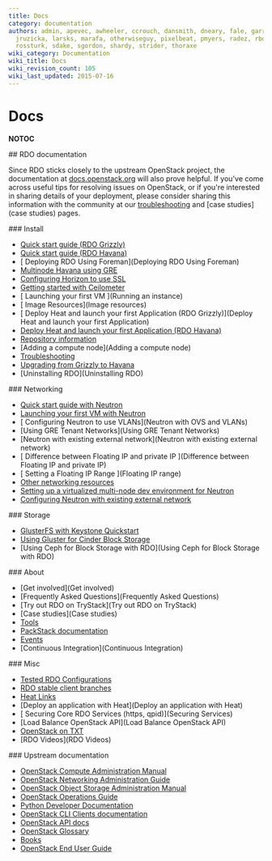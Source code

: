 ```yaml
---
title: Docs
category: documentation
authors: admin, apevec, awheeler, ccrouch, dansmith, dneary, fale, garrett, jlibosva,
  jruzicka, larsks, marafa, otherwiseguy, pixelbeat, pmyers, radez, rbowen, rkukura,
  rossturk, sdake, sgordon, shardy, strider, thoraxe
wiki_category: Documentation
wiki_title: Docs
wiki_revision_count: 105
wiki_last_updated: 2015-07-16
---
```


# Docs

__NOTOC__

<div class="row">
<div class="offset1 span10">
## RDO documentation

Since RDO sticks closely to the upstream OpenStack project, the documentation at [docs.openstack.org](http://docs.openstack.org) will also prove helpful. If you've come across useful tips for resolving issues on OpenStack, or if you're interested in sharing details of your deployment, please consider sharing this information with the community at our [troubleshooting](troubleshooting) and [case studies](case studies) pages.

</div>
</div>
<div class="row">
<div class="offset1 span3">
### Install

*   [ Quick start guide (RDO Grizzly)](Quickstart)
*   [ Quick start guide (RDO Havana)](QuickStartLatest)
*   [ Deploying RDO Using Foreman](Deploying RDO Using Foreman)
*   [ Multinode Havana using GRE](GettingStartedHavana_w_GRE)
*   [ Configuring Horizon to use SSL](HorizonSSL)
*   [ Getting started with Ceilometer](CeilometerQuickStart)
*   [ Launching your first VM ](Running an instance)
*   [ Image Resources](Image resources)
*   [ Deploy Heat and launch your first Application (RDO Grizzly)](Deploy Heat and launch your first Application)
*   [ Deploy Heat and launch your first Application (RDO Havana)](DeployHeatOnHavana)
*   [ Repository information ](Repositories)
*   [Adding a compute node](Adding a compute node)
*   [Troubleshooting](Troubleshooting)
*   [ Upgrading from Grizzly to Havana](Upgrading_RDO)
*   [Uninstalling RDO](Uninstalling RDO)

</div>
<div class="span3">
### Networking

*   [ Quick start guide with Neutron](Neutron-Quickstart)
*   [ Launching your first VM with Neutron](Running_an_instance_with_Neutron)
*   [ Configuring Neutron to use VLANs](Neutron with OVS and VLANs)
*   [Using GRE Tenant Networks](Using GRE Tenant Networks)
*   [Neutron with existing external network](Neutron with existing external network)
*   [ Difference between Floating IP and private IP ](Difference between Floating IP and private IP)
*   [ Setting a Floating IP Range ](Floating IP range)
*   [ Other networking resources ](Networking)
*   [ Setting up a virtualized multi-node dev environment for Neutron ](NeutronLibvirtMultinodeDevEnvironment)
*   [Configuring Neutron with existing external network](Neutron_with_existing_external_network)

</div>
<div class="span4">
### Storage

*   [GlusterFS with Keystone Quickstart](http://www.gluster.org/community/documentation/index.php/GlusterFS_Keystone_Quickstart)
*   [Using Gluster for Cinder Block Storage](http://www.gluster.org/community/documentation/index.php/GlusterFS_Cinder)
*   [Using Ceph for Block Storage with RDO](Using Ceph for Block Storage with RDO)

</div>
</div>
<div class="row">
<div class="offset1 span3">
### About

*   [Get involved](Get involved)
*   [Frequently Asked Questions](Frequently Asked Questions)
*   [Try out RDO on TryStack](Try out RDO on TryStack)
*   [Case studies](Case studies)
*   [Tools](Tools)
*   [PackStack documentation](https://access.redhat.com/knowledge/docs/en-US/Red_Hat_OpenStack_Preview/2/html/Getting_Started_Guide/part-Deploying_OS_using_PackStack.html)
*   [Events](Events)
*   [Continuous Integration](Continuous Integration)

</div>
<div class="span3">
### Misc

*   [ Tested RDO Configurations](TestedSetups)
*   [ RDO stable client branches](Clients)
*   [ Heat Links](Heat)
*   [Deploy an application with Heat](Deploy an application with Heat)
*   [ Securing Core RDO Services (https, qpid)](Securing Services)
*   [Load Balance OpenStack API](Load Balance OpenStack API)
*   [OpenStack on TXT](https://fedoraproject.org/wiki/OpenStackOnTXT)
*   [RDO Videos](RDO Videos)

</div>
<div class="span4">
### Upstream documentation

*   [OpenStack Compute Administration Manual](http://docs.openstack.org/trunk/openstack-compute/admin/content/index.html)
*   [OpenStack Networking Administration Guide](http://docs.openstack.org/trunk/openstack-network/admin/content/index.html)
*   [OpenStack Object Storage Administration Manual](http://docs.openstack.org/trunk/openstack-object-storage/admin/content/)
*   [OpenStack Operations Guide](http://docs.openstack.org/trunk/openstack-ops/content/index.html)
*   [Python Developer Documentation](http://docs.openstack.org/developer/openstack-projects.html)
*   [OpenStack CLI Clients documentation](http://docs.openstack.org/cli/quick-start/content/index.html)
*   [OpenStack API docs](http://docs.openstack.org/api/)
*   [OpenStack Glossary](http://docs.openstack.org/glossary/content/glossary.html)
*   [Books](Books)
*   [OpenStack End User Guide](http://docs.openstack.org/user-guide/content/)

</div>
</div>
<Category:Documentation>
